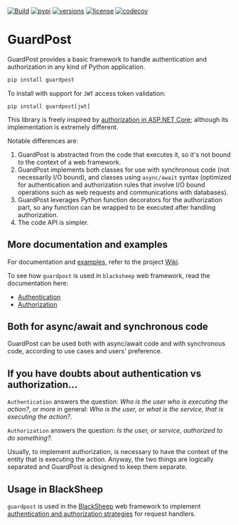 [![Build](https://github.com/Neoteroi/guardpost/workflows/Build/badge.svg)](https://github.com/Neoteroi/guardpost/actions?query=workflow%3ABuild)
[![pypi](https://img.shields.io/pypi/v/guardpost.svg?color=blue)](https://pypi.org/project/guardpost/)
[![versions](https://img.shields.io/pypi/pyversions/guardpost.svg)](https://github.com/Neoteroi/guardpost)
[![license](https://img.shields.io/github/license/Neoteroi/guardpost.svg)](https://github.com/Neoteroi/guardpost/blob/master/LICENSE)
[![codecov](https://codecov.io/gh/Neoteroi/guardpost/branch/master/graph/badge.svg?token=sBKZG2D1bZ)](https://codecov.io/gh/Neoteroi/guardpost)

# GuardPost
GuardPost provides a basic framework to handle authentication and authorization
in any kind of Python application.

```bash
pip install guardpost
```

To install with support for `JWT` access token validation:

```
pip install guardpost[jwt]
```

This library is freely inspired by [authorization in ASP.NET
Core](https://docs.microsoft.com/en-us/aspnet/core/security/authorization/policies?view=aspnetcore-2.2);
although its implementation is extremely different.

Notable differences are:
1. GuardPost is abstracted from the code that executes it, so it's not bound to
   the context of a web framework.
1. GuardPost implements both classes for use with synchronous code (not
   necessarily I/O bound), and classes using `async/await` syntax (optimized
   for authentication and authorization rules that involve I/O bound operations
   such as web requests and communications with databases).
1. GuardPost leverages Python function decorators for the authorization part,
   so any function can be wrapped to be executed after handling authorization.
1. The code API is simpler.

## More documentation and examples
For documentation and
[examples](https://github.com/RobertoPrevato/GuardPost/wiki/Examples), refer to
the project [Wiki](https://github.com/RobertoPrevato/GuardPost/wiki).

To see how `guardpost` is used in `blacksheep` web framework, read the
documentation here:

* [Authentication](https://www.neoteroi.dev/blacksheep/authentication/)
* [Authorization](https://www.neoteroi.dev/blacksheep/authorization/)

## Both for async/await and synchronous code
GuardPost can be used both with async/await code and with synchronous code,
according to use cases and users' preference.

## If you have doubts about authentication vs authorization...
`Authentication` answers the question: _Who is the user who is executing the
action?_, or more in general: _Who is the user, or what is the service, that is
executing the action?_.

`Authorization` answers the question: _Is the user, or service, authorized to
do something?_.

Usually, to implement authorization, is necessary to have the context of the
entity that is executing the action. Anyway, the two things are logically
separated and GuardPost is designed to keep them separate.

## Usage in BlackSheep
`guardpost` is used in the [BlackSheep](https://www.neoteroi.dev/blacksheep/)
web framework to implement [authentication and authorization
strategies](https://www.neoteroi.dev/blacksheep/authentication/) for request
handlers.
